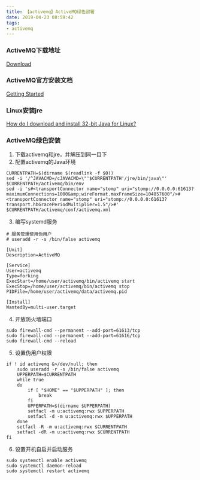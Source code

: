 ```yaml
---
title: 【activemq】ActiveMQ绿色部署
date: 2019-04-23 08:59:42
tags:
- activemq
---
```


### ActiveMQ下载地址

[Download](http://activemq.apache.org/download)

### ActiveMQ官方安装文档

[Getting Started](http://activemq.apache.org/getting-started)

### Linux安装jre

[How do I download and install 32-bit Java for Linux?](https://www.java.com/en/download/help/linux_install.xml)

### ActiveMQ绿色安装

1. 下载activemq和jre，并解压到同一目下
2. 配置activemq的Java环境

```shell
CURRENTPATH=$(dirname $(readlink -f $0))
sed -i '/^JAVACMD=/cJAVACMD=\"'$CURRENTPATH'/jre/bin/java\"' $CURRENTPATH/activemq/bin/env
sed -i 's#<transportConnector name="stomp" uri="stomp://0.0.0.0:61613?maximumConnections=1000&amp;wireFormat.maxFrameSize=104857600"/>#<transportConnector name="stomp" uri="stomp://0.0.0.0:61613?transport.hbGracePeriodMultiplier=1.5"/>#' $CURRENTPATH/activemq/conf/activemq.xml
```

3. 编写systemd服务

```shell
# 服务管理使用伪用户
# useradd -r -s /bin/false activemq

[Unit]
Description=ActiveMQ

[Service]
User=activemq
Type=forking
ExecStart=/home/user/activemq/bin/activemq start
ExecStop=/home/user/activemq/bin/activemq stop
PIDFile=/home/user/activemq/data/activemq.pid

[Install]
WantedBy=multi-user.target

```

4. 开放防火墙端口

```shell
sudo firewall-cmd --permanent --add-port=61613/tcp
sudo firewall-cmd --permanent --add-port=61616/tcp
sudo firewall-cmd --reload
```

5. 设置伪用户权限

```shell
if ! id activemq &>/dev/null; then
	sudo useradd -r -s /bin/false activemq
	UPPERPATH=$CURRENTPATH
	while true
	do
		if [ "$HOME" == "$UPPERPATH" ]; then
			break
		fi
		UPPERPATH=$(dirname $UPPERPATH)
		setfacl -m u:activemq:rwx $UPPERPATH
		setfacl -d -m u:activemq:rwx $UPPERPATH
	done
	setfacl -R -m u:activemq:rwx $CURRENTPATH
	setfacl -dR -m u:activemq:rwx $CURRENTPATH
fi
```

6. 设置开机自启并启动服务

```
sudo systemctl enable activemq
sudo systemctl daemon-reload
sudo systemctl restart activemq
```

